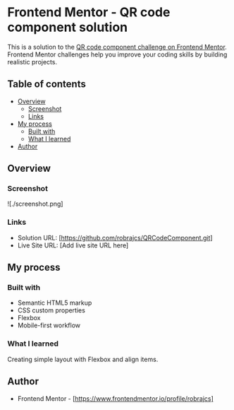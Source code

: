 # Frontend Mentor - QR code component solution

This is a solution to the [QR code component challenge on Frontend Mentor](https://www.frontendmentor.io/challenges/qr-code-component-iux_sIO_H). Frontend Mentor challenges help you improve your coding skills by building realistic projects. 

## Table of contents

- [Overview](#overview)
  - [Screenshot](#screenshot)
  - [Links](#links)
- [My process](#my-process)
  - [Built with](#built-with)
  - [What I learned](#what-i-learned)
- [Author](#author)


## Overview

### Screenshot

![./screenshot.png]


### Links

- Solution URL: [https://github.com/robrajcs/QRCodeComponent.git]
- Live Site URL: [Add live site URL here]

## My process

### Built with

- Semantic HTML5 markup
- CSS custom properties
- Flexbox
- Mobile-first workflow


### What I learned

Creating simple layout with Flexbox and align items.


## Author

- Frontend Mentor - [https://www.frontendmentor.io/profile/robrajcs]
